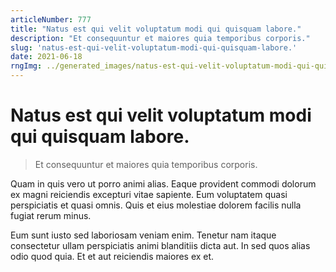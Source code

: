 ```yaml
---
articleNumber: 777
title: "Natus est qui velit voluptatum modi qui quisquam labore."
description: "Et consequuntur et maiores quia temporibus corporis."
slug: 'natus-est-qui-velit-voluptatum-modi-qui-quisquam-labore.'
date: 2021-06-18
rngImg: ../generated_images/natus-est-qui-velit-voluptatum-modi-qui-quisquam-labore..jpg
---
```


# Natus est qui velit voluptatum modi qui quisquam labore.

> Et consequuntur et maiores quia temporibus corporis.

Quam in quis vero ut porro animi alias. Eaque provident commodi dolorum ex magni reiciendis excepturi vitae sapiente. Eum voluptatem quasi perspiciatis et quasi omnis. Quis et eius molestiae dolorem facilis nulla fugiat rerum minus.
 Eum sunt iusto sed laboriosam veniam enim. Tenetur nam itaque consectetur ullam perspiciatis animi blanditiis dicta aut. In sed quos alias odio quod quia. Et et aut reiciendis maiores ex et.
